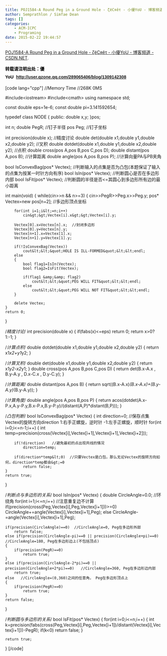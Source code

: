 ```yaml
---
title: POJ1584-A Round Peg in a Ground Hole - ζёСяêτ - 小優YoU - 博客频道 - CSDN NET
author: Semprathlon / Simfae Dean
tags: []
categories:
	- ACM-ICPC
	- Programing
date: 2015-02-22 19:44:57
---
```

<a href="http://blog.csdn.net/lyy289065406/article/details/6648606">POJ1584-A Round Peg in a Ground Hole - ζёСяêτ - 小優YoU - 博客频道 - CSDN.NET</a>.

<strong style="color: #000000; font-family: Arial; line-height: 26px;">转载请注明出处：優YoU  <a style="color: #ff9900; text-decoration: none;" href="http://user.qzone.qq.com/289065406/blog/1309142308" target="_blank">http://user.qzone.qq.com/289065406/blog/1309142308</a></strong>

[code lang="cpp"]
//Memory Time
//268K    0MS 

#include&lt;iostream&gt;
#include&lt;cmath&gt;
using namespace std;

const double eps=1e-6;
const double pi=3.141592654;

typedef class NODE
{
	public:
		double x,y;
}pos;

int n;
double PegR;  //钉子半径
pos Peg;  //钉子坐标

int precision(double x);  //精度讨论
double det(double x1,double y1,double x2,double y2);  //叉积
double dotdet(double x1,double y1,double x2,double y2);  //点积
double cross(pos A,pos B,pos C,pos D);
double distant(pos A,pos B);  //计算距离
double angle(pos A,pos B,pos P);  //计算向量PA与PB夹角

bool IsConvexBag(pos* Vectex);  //判断输入的点集是否为凸包(本题保证了输入的点集为按某一时针方向有序)
bool IsIn(pos* Vectex); //判断圆心是否在多边形内部
bool IsFit(pos* Vectex);  //判断圆的半径是否&lt;=其圆心到多边形所有边的最小距离

int main(void)
{
	while(cin&gt;&gt;n &amp;&amp; n&gt;=3)
	{
		cin&gt;&gt;PegR&gt;&gt;Peg.x&gt;&gt;Peg.y;
		pos* Vectex=new pos[n+2];  //多边形顶点坐标

		for(int i=1;i&lt;=n;i++)
			cin&gt;&gt;Vectex[i].x&gt;&gt;Vectex[i].y;

		Vectex[0].x=Vectex[n].x;  //封闭多边形
		Vectex[0].y=Vectex[n].y;
		Vectex[n+1].x=Vectex[1].x;
		Vectex[n+1].y=Vectex[1].y;

		if(!IsConvexBag(Vectex))
			cout&lt;&lt;&quot;HOLE IS ILL-FORMED&quot;&lt;&lt;endl;
		else
		{
			bool flag1=IsIn(Vectex);
			bool flag2=IsFit(Vectex);

			if(flag1 &amp;&amp; flag2)
				cout&lt;&lt;&quot;PEG WILL FIT&quot;&lt;&lt;endl;
			else
				cout&lt;&lt;&quot;PEG WILL NOT FIT&quot;&lt;&lt;endl;
		}

		delete Vectex;
	}
	return 0;
}

/*精度讨论*/
int precision(double x)
{
	if(fabs(x)&lt;=eps)
		return 0;
	return x&gt;0?1:-1;
}

/*计算点积*/
double dotdet(double x1,double y1,double x2,double y2)
{
	return x1*x2+y1*y2;
}

/*计算叉积*/
double det(double x1,double y1,double x2,double y2)
{
	return x1*y2-x2*y1;
}
double cross(pos A,pos B,pos C,pos D)
{
	return det(B.x-A.x , B.y-A.y , D.x-C.x , D.y-C.y);
}

/*计算距离*/
double distant(pos A,pos B)
{
	return sqrt((B.x-A.x)*(B.x-A.x)+(B.y-A.y)*(B.y-A.y));
}

/*计算角度*/
double angle(pos A,pos B,pos P)
{
	return acos(dotdet(A.x-P.x,A.y-P.y,B.x-P.x,B.y-P.y)/(distant(A,P)*distant(B,P)));
}

/*凸包判断*/
bool IsConvexBag(pos* Vectex)
{
	int direction=0;
	//保存点集Vectex的旋转方向direction   1:右手正螺旋，逆时针   -1:左手正螺旋，顺时针
	for(int i=0;i&lt;=n-1;i++)
	{
		int temp=precision(cross(Vectex[i],Vectex[i+1],Vectex[i+1],Vectex[i+2]));

		if(!direction)   //避免最初的点出现共线的情况
			direction=temp;

		if(direction*temp&lt;0)  //只要Vectex是凸包，那么无论Vectex的旋转方向如何，direction*temp都会&gt;=0
			return false;
	}
	return true;
}

/*判断点与多边形的关系*/
bool IsIn(pos* Vectex)
{
	double CircleAngle=0.0;  //环绕角
	for(int i=1;i&lt;=n;i++)  //注意重复边不计算
		if(precision(cross(Peg,Vectex[i],Peg,Vectex[i+1]))&gt;=0)
			CircleAngle+=angle(Vectex[i],Vectex[i+1],Peg);
		else
			CircleAngle-=angle(Vectex[i],Vectex[i+1],Peg);

	if(precision(CircleAngle)==0)  //CircleAngle=0, Peg在多边形外部
		return false;
	else if(precision(CircleAngle-pi)==0 || precision(CircleAngle+pi)==0)   //CircleAngle=180, Peg在多边形边上(不包括顶点)
	{
		if(precision(PegR)==0)
			return true;
	}
	else if(precision(CircleAngle-2*pi)==0 || precision(CircleAngle+2*pi)==0)   //CircleAngle=360, Peg在多边形边内部
		return true;
	else   //CircleAngle=(0,360)之间的任意角， Peg在多边形顶点上
	{
		if(precision(PegR)==0)
			return true;
	}
	return false;
}

/*判断圆与多边形的关系*/
bool IsFit(pos* Vectex)
{
	for(int i=0;i&lt;=n;i++)
	{
		int k=precision(fabs(cross(Peg,Vectex[i],Peg,Vectex[i+1])/distant(Vectex[i],Vectex[i+1]))-PegR);
		if(k&lt;0)
			return false;
	}
	
	return true;
}
[/code]